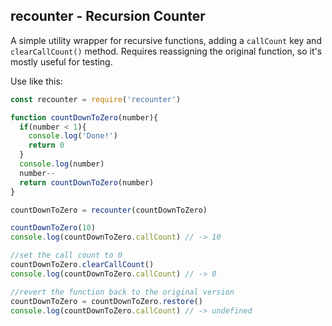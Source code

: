 ## recounter - Recursion Counter

A simple utility wrapper for recursive functions, adding a `callCount` key and
`clearCallCount()` method. Requires reassigning the original function, so it's
mostly useful for testing.

Use like this:

```javascript
const recounter = require('recounter')

function countDownToZero(number){
  if(number < 1){
    console.log('Done!')
    return 0
  }
  console.log(number)
  number--
  return countDownToZero(number)
}

countDownToZero = recounter(countDownToZero)

countDownToZero(10)
console.log(countDownToZero.callCount) // -> 10

//set the call count to 0
countDownToZero.clearCallCount()
console.log(countDownToZero.callCount) // -> 0

//revert the function back to the original version
countDownToZero = countDownToZero.restore()
console.log(countDownToZero.callCount) // -> undefined
```
